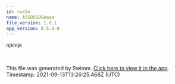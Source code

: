 ```yaml
---
id: rwsSn
name: ASSDDSDSAaaa
file_version: 1.0.1
app_version: 0.5.8-0
---
```


njklnjk

<br/>

This file was generated by Swimm. [Click here to view it in the app](http://localhost:5000/#/repos/ls4DA2fLasmQuEbT4ipw/docs/rwsSn). Timestamp: 2021-09-13T13:26:25.468Z (UTC)